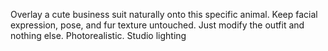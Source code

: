 Overlay a cute business suit naturally onto this specific animal. Keep facial expression, pose, and fur texture untouched. Just modify the outfit and nothing else. Photorealistic. Studio lighting

